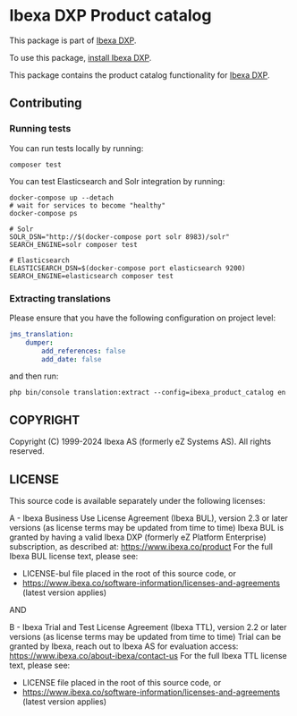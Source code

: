 # Ibexa DXP Product catalog

This package is part of [Ibexa DXP](https://ibexa.co).

To use this package, [install Ibexa DXP](https://doc.ibexa.co/en/latest/install/).

This package contains the product catalog functionality for [Ibexa DXP](https://ibexa.co).

## Contributing

### Running tests

You can run tests locally by running:
```shell
composer test
```

You can test Elasticsearch and Solr integration by running:
```shell
docker-compose up --detach
# wait for services to become "healthy"
docker-compose ps

# Solr
SOLR_DSN="http://$(docker-compose port solr 8983)/solr" SEARCH_ENGINE=solr composer test

# Elasticsearch
ELASTICSEARCH_DSN=$(docker-compose port elasticsearch 9200) SEARCH_ENGINE=elasticsearch composer test
```

### Extracting translations

Please ensure that you have the following configuration on project level:

```yaml
jms_translation:
    dumper:
        add_references: false
        add_date: false
```

and then run:

```shell
php bin/console translation:extract --config=ibexa_product_catalog en
```

## COPYRIGHT

Copyright (C) 1999-2024 Ibexa AS (formerly eZ Systems AS). All rights reserved.

## LICENSE

This source code is available separately under the following licenses:

A - Ibexa Business Use License Agreement (Ibexa BUL),
version 2.3 or later versions (as license terms may be updated from time to time)
Ibexa BUL is granted by having a valid Ibexa DXP (formerly eZ Platform Enterprise) subscription,
as described at: https://www.ibexa.co/product
For the full Ibexa BUL license text, please see:
- LICENSE-bul file placed in the root of this source code, or
- https://www.ibexa.co/software-information/licenses-and-agreements (latest version applies)

AND

B - Ibexa Trial and Test License Agreement (Ibexa TTL),
version 2.2 or later versions (as license terms may be updated from time to time)
Trial can be granted by Ibexa, reach out to Ibexa AS for evaluation access: https://www.ibexa.co/about-ibexa/contact-us
For the full Ibexa TTL license text, please see:
- LICENSE file placed in the root of this source code, or
- https://www.ibexa.co/software-information/licenses-and-agreements (latest version applies)



